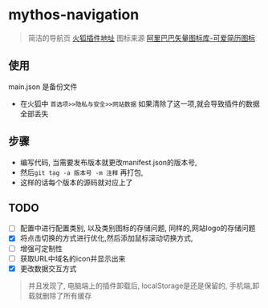 # mythos-navigation
> 简洁的导航页  [火狐插件地址](https://addons.mozilla.org/zh-CN/firefox/addon/kuangcp-nav/)
> 图标来源 [阿里巴巴矢量图标库-可爱简历图标](http://www.iconfont.cn/collections/detail?spm=a313x.7781069.1998910419.d9df05512&cid=8077)


## 使用
main.json 是备份文件

- 在火狐中 `首选项>>隐私与安全>>网站数据` 如果清除了这一项,就会导致插件的数据全部丢失


## 步骤
- 编写代码, 当需要发布版本就更改manifest.json的版本号, 
- 然后`git tag -a 版本号 -m 注释` 再打包, 
- 这样的话每个版本的源码就对应上了

## TODO
- [ ] 配置中进行配置类别, 以及类别图标的存储问题, 同样的,网站logo的存储问题
- [X] 将点击切换的方式进行优化,然后添加鼠标滚动切换方式,
- [ ] 增强可定制性
- [ ] 获取URL中域名的icon并显示出来
- [X] 更改数据交互方式

> 并且发现了, 电脑端上的插件卸载后, localStorage是还是保留的, 手机端,卸载就删除了所有缓存